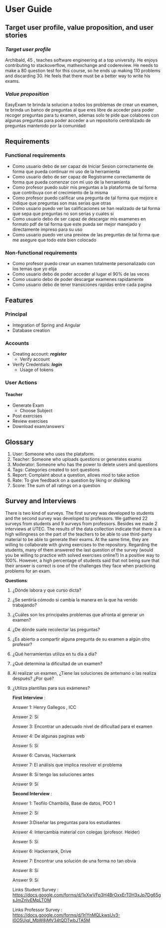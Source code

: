 # **User Guide**

## **Target user profile, value proposition, and user stories**

### ***Target user profile***
Archibald, 45 , teaches software engineering at a top university. He enjoys contributing to stackoverflow, mathexchange and codereview. He needs to make a 80 question test for this course, so he ends up making 110 problems and discarding 30. He feels that there must be a better way to write his exams.


### ***Value proposition***
EasyExam te brinda la solucion a todos los problemas de crear un examen, te brinda un banco de preguntas al que eres libre de acceder para poder recoger preguntas para tu examen, ademas solo te pide que colabores con algunas preguntas para poder acceder a un repositorio centralizado de preguntas mantenido por la comunidad


## **Requirements**

### **Functional requirements**
* Como usuario debo de ser capaz de Iniciar Sesion correctamente de forma que pueda continuar mi uso de la herramienta
* Como usuario debo de ser capaz de Registrarme correctamente de forma que pueda comenzar con mi uso de la herramienta
* Como profesor puedo subir mis preguntas a la plataforma de tal forma que contribuya con el crecimiento de la misma
* Como profesor puedo calificar una pregunta de tal forma que mejore e indique que preguntas son mas serias que otras
* Como usuario puedo ver las calificaciones se han realizado de tal forma que sepa que preguntas no son serias y cuales si
* Como usuario debo de ser capaz de descargar mis examenes en formato pdf de tal forma que este pueda ser mejor manejado y directamente impreso para su uso
* Como usuario puedo ver una preview de las preguntas de tal forma que me asegure que todo este bien colocado


### **Non-functional requirements**
* Como profesor puedo crear un examen totalmente personalizado con los temas que yo elija
* Como usuario debo de poder acceder al lugar el 90% de las veces
* Como usuario debo de poder descargar examenes rapidamente
* Como usuario debo de tener transiciones rapidas entre cada pagina


## **Features**

### **Principal**
* Integration of Spring and Angular 
* Database creation
### **Accounts**
* Creating account: ***register***
    * Verify account
* Verify Credentials: ***login***
    * Usage of tokens
### **User Actions**
#### **Teacher**
* Generate Exam
  * Choose Subject
* Post exercises 
* Review exercises
* Download exam/answers

## **Glossary**
 1. User: Someone who uses the plataform.
 2. Teacher: Someone who uploads questions or generates exams
 3. Moderator: Someone who has the power to delete users and questions
 4. Tags: Categories created to sort questions
 5. Report: Complaint about a question, allows mod to take action
 6. Rate: To give feedback on a question by liking or disliking
 7. Score: The sum of all ratings on a question

## **Survey and Interviews**

   There is two kind of surveys. The first survey was developed to students and the second survey was developed to professors. We gathered 22 surveys from students and 9 surveys from professors. Besides we made 2 interviews at UTEC. 
   The results of the data collection indicate that there is a high willingness on the part of the teachers to be able to use third-party material to be able to generate their exams. At the same time, they are willing to collaborate with giving exercises to the repository. Regarding the students, many of them answered the last question of the survey (would you be willing to practice with solved exercises online?) In a positive way to 100%. However, a high percentage of students said that not being sure that their answer is correct is one of the challenges they face when practicing problems for an exam.
   
   **Questions**:
   
1. ¿Dónde labora y que curso dicta?

2. ¿Se sentiría cómodo si cambia la manera en la que ha venido trabajando?   

3. ¿Cuáles son los principales problemas que afronta al generar un examen?

4. ¿De dónde suele recolectar las preguntas?

5. ¿Es abierto a compartir alguna pregunta de su examen a algún otro profesor?

6. ¿Qué herramientas utiliza en tu día a día?

7. ¿Qué determina la dificultad de un examen?

8. Al realizar un examen, ¿Tiene las soluciones de antemano o las realiza después? ¿Por qué?

9. ¿Utiliza plantillas para sus exámenes?

   **First Interview** : 
   
   Answer 1: Henry Gallegos , ICC
   
   Answer 2: Sí
   
   Answer 3: Encontrar un adecuado nivel de dificultad para el examen
   
   Answer 4: De algunas paginas web
   
   Answer 5: Sí
   
   Answer 6: Canvas, Hackerrank
   
   Answer 7: El análisis que implica resolver el problema
   
   Answer 8: Sí tengo las soluciones antes
   
   Answer 9: Sí
   
   **Second Interview** : 

   Answer 1: Teofilo Chambilla, Base de datos, POO 1
   
   Answer 2: Sí
   
   Answer 3:Diseñar las preguntas para los estudiantes
   
   Answer 4: Intercambia material con colegas (profesor. Heider)
   
   Answer 5: Sí
   
   Answer 6: Hackerrank, Drive
   
   Answer 7: Encontrar una solución de una forma no tan obvia
   
   Answer 8: Sí 
   
   Answer 9: Sí
   
   Links Student Survey :
   https://docs.google.com/forms/d/1xXwVFp3H4BrOxxErT0H3xJp7Dg65gsJmZnlvEMpLTOM
   
   Links Professor Survey :
   https://docs.google.com/forms/d/1rlYnMQLkwsUv3-l0O5UjqI_MbW8jMV34tQDTwbJTA5M
   
   
